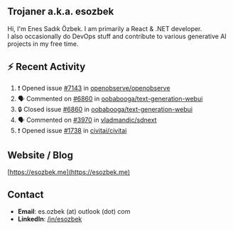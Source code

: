 ##  Trojaner a.k.a. esozbek
Hi, I'm Enes Sadık Özbek. I am primarily a React & .NET developer.  
I also occasionally do DevOps stuff and contribute to various generative AI projects in my free time.

## :zap: Recent Activity

<!--START_SECTION:activity-->
1. ❗ Opened issue [#7143](https://github.com/openobserve/openobserve/issues/7143) in [openobserve/openobserve](https://github.com/openobserve/openobserve)
2. 🗣 Commented on [#6860](https://github.com/oobabooga/text-generation-webui/issues/6860#issuecomment-2957200596) in [oobabooga/text-generation-webui](https://github.com/oobabooga/text-generation-webui)
3. 🔒 Closed issue [#6860](https://github.com/oobabooga/text-generation-webui/issues/6860) in [oobabooga/text-generation-webui](https://github.com/oobabooga/text-generation-webui)
4. 🗣 Commented on [#3970](https://github.com/vladmandic/sdnext/pull/3970#issuecomment-2954138892) in [vladmandic/sdnext](https://github.com/vladmandic/sdnext)
5. ❗ Opened issue [#1738](https://github.com/civitai/civitai/issues/1738) in [civitai/civitai](https://github.com/civitai/civitai)
<!--END_SECTION:activity-->

## Website / Blog
[https://esozbek.me](https://esozbek.me)

## Contact
- **Email**: es.ozbek (at) outlook (dot) com
- **LinkedIn**: [/in/esozbek](https://linkedin.com/in/esozbek)
